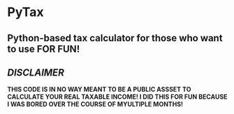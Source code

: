 # PyTax
Python-based tax calculator for those who want to use FOR FUN!
---
*DISCLAIMER*
---
**THIS CODE IS IN NO WAY MEANT TO BE A PUBLIC ASSSET TO CALCULATE YOUR REAL TAXABLE INCOME!
I DID THIS FOR FUN BECAUSE I WAS BORED OVER THE COURSE OF MYULTIPLE MONTHS!**
